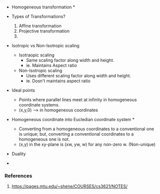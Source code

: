 * Homogeneous transformation
  *

* Types of Transformations?
  1. Affine transformation
  2. Projective transformation
  3. 

* Isotropic vs Non-Isotropic scaling
  * Isotraopic scaling
    * Same scaling factor along width and height. 
    * ie. Maintains Aspect ratio
  * Non-Isotropic scaling 
    * Uses different scaling factor along width and height.
    * ie. Dosn't maintains aspect ratio

* Ideal points
  * Points where parallel lines meet at infinity in homogeneous coordinate systems.
  * (x,y,0) --> in homogeneous coordinates

* Homogeneous coordinate into Eucledian coordinate system
  * 
  * Converting from a homogeneous coordinates to a conventional one is unique; but, converting a conventional coordinates to a homogeneous one is not. 
  * (x,y) in the xy-plane is (xw, yw, w) for any non-zero w. (Non-unique)

* Duality 

* 

### References
1. https://pages.mtu.edu/~shene/COURSES/cs3621/NOTES/
